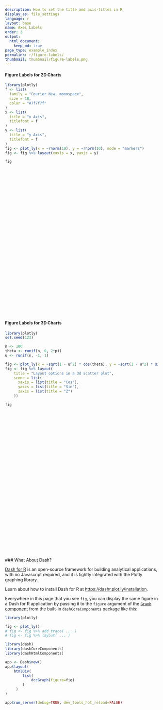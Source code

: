 ```yaml
---
description: How to set the title and axis-titles in R
display_as: file_settings
language: r
layout: base
name: Axes Labels
order: 3
output:
  html_document:
    keep_md: true
page_type: example_index
permalink: r/figure-labels/
thumbnail: thumbnail/figure-labels.png
---
```



#### Figure Labels for 2D Charts

```r
library(plotly)
f <- list(
  family = "Courier New, monospace",
  size = 18,
  color = "#7f7f7f"
)
x <- list(
  title = "x Axis",
  titlefont = f
)
y <- list(
  title = "y Axis",
  titlefont = f
)
fig <- plot_ly(x = ~rnorm(10), y = ~rnorm(10), mode = "markers")
fig <- fig %>% layout(xaxis = x, yaxis = y)

fig
```

<div id="htmlwidget-99ac325b4ec968d400b6" style="width:672px;height:480px;" class="plotly html-widget"></div>
<script type="application/json" data-for="htmlwidget-99ac325b4ec968d400b6">{"x":{"visdat":{"6461a7ba0aa":["function () ","plotlyVisDat"]},"cur_data":"6461a7ba0aa","attrs":{"6461a7ba0aa":{"x":{},"y":{},"mode":"markers","alpha_stroke":1,"sizes":[10,100],"spans":[1,20]}},"layout":{"margin":{"b":40,"l":60,"t":25,"r":10},"xaxis":{"domain":[0,1],"automargin":true,"title":"x Axis","titlefont":{"family":"Courier New, monospace","size":18,"color":"#7f7f7f"}},"yaxis":{"domain":[0,1],"automargin":true,"title":"y Axis","titlefont":{"family":"Courier New, monospace","size":18,"color":"#7f7f7f"}},"hovermode":"closest","showlegend":false},"source":"A","config":{"showSendToCloud":false},"data":[{"x":[1.22158208498026,0.502014500105022,0.260482823870813,0.515507012346769,1.20931856146661,1.48633853156168,0.655747173756972,0.2840609453457,-0.560966136253964,0.43583100375161],"y":[0.344463587601136,-1.56644423843708,-1.21352535287894,-1.24194059757185,-0.162546876000069,-0.0564885154966226,0.583852394259621,1.02262101357818,-1.7439834185229,0.677543280406184],"mode":"markers","type":"scatter","marker":{"color":"rgba(31,119,180,1)","line":{"color":"rgba(31,119,180,1)"}},"error_y":{"color":"rgba(31,119,180,1)"},"error_x":{"color":"rgba(31,119,180,1)"},"line":{"color":"rgba(31,119,180,1)"},"xaxis":"x","yaxis":"y","frame":null}],"highlight":{"on":"plotly_click","persistent":false,"dynamic":false,"selectize":false,"opacityDim":0.2,"selected":{"opacity":1},"debounce":0},"shinyEvents":["plotly_hover","plotly_click","plotly_selected","plotly_relayout","plotly_brushed","plotly_brushing","plotly_clickannotation","plotly_doubleclick","plotly_deselect","plotly_afterplot","plotly_sunburstclick"],"base_url":"https://plot.ly"},"evals":[],"jsHooks":[]}</script>

#### Figure Labels for 3D Charts


```r
library(plotly)
set.seed(123)

n <- 100
theta <- runif(n, 0, 2*pi)
u <- runif(n, -1, 1)

fig <- plot_ly(x = ~sqrt(1 - u^2) * cos(theta), y = ~sqrt(1 - u^2) * sin(theta), z = ~u)
fig <- fig %>% layout(
    title = "Layout options in a 3d scatter plot",
    scene = list(
      xaxis = list(title = "Cos"),
      yaxis = list(title = "Sin"),
      zaxis = list(title = "Z")
    ))

fig
```

<div id="htmlwidget-708b771fa0da932a2412" style="width:672px;height:480px;" class="plotly html-widget"></div>
<script type="application/json" data-for="htmlwidget-708b771fa0da932a2412">{"x":{"visdat":{"64679bd6597":["function () ","plotlyVisDat"]},"cur_data":"64679bd6597","attrs":{"64679bd6597":{"x":{},"y":{},"z":{},"alpha_stroke":1,"sizes":[10,100],"spans":[1,20]}},"layout":{"margin":{"b":40,"l":60,"t":25,"r":10},"title":"Layout options in a 3d scatter plot","scene":{"xaxis":{"title":"Cos"},"yaxis":{"title":"Sin"},"zaxis":{"title":"Z"}},"hovermode":"closest","showlegend":false},"source":"A","config":{"showSendToCloud":false},"data":[{"x":[-0.229193883311357,0.224643206870548,-0.840648021692964,0.309270326241757,0.930308914800237,0.599479480719512,-0.550731595660337,0.761441854442743,-0.932982244771507,-0.682242717521781,0.47400677151706,-0.878422321773199,-0.209939564222654,-0.399596542634172,0.716206651388937,0.564810975341935,0.0244593193514911,0.40404324059619,-0.46334057987687,0.941759908722391,0.734270219783496,-0.328062131401671,-0.586138167692072,0.827641566344769,-0.539051512435482,-0.0642131573355019,-0.694776432926075,-0.477591728090637,-0.169991704412012,0.557171076246214,0.945048274325303,0.508672698362255,-0.341518304871486,0.248117254510656,0.987181973255833,-0.938320416136226,0.0406615263136733,0.171762073552492,-0.116820984877701,0.114344010836886,0.577846989724385,-0.845086838932023,-0.174362869066048,-0.526223546323014,0.418874755415653,0.542303237528664,0.0907648096723945,-0.520077004840287,-0.0862672674979793,0.555195477919049,0.689490306480688,-0.934764819348956,0.294883622327619,0.621202590354263,-0.582978941297419,0.263129081393406,0.688531533575101,0.0171300815709318,0.785492941136622,-0.581927667574728,-0.508412909639382,0.79152458081207,-0.711468245497092,-0.147739786542687,0.378200113437339,-0.945980064925153,0.32313889681922,0.317086930565473,0.270800526081547,-0.821016769768906,0.0271480557358623,-0.533068055139599,-0.169921889729938,0.869945524043923,-0.930356487562022,0.181373673304158,-0.704005501218815,-0.757945994082825,-0.39523300604511,0.755639131017689,0.0294038798384566,-0.456468042091779,-0.790086900069836,0.209809347271936,0.783967250380178,-0.916844172289507,0.878761323821062,0.776033494933612,0.425820423787695,0.269934808359163,0.607895112915124,-0.53421320359281,-0.131897617929592,-0.536754588840618,-0.207443533633373,0.380717996784998,0.197992149765311,0.788692612892845,-0.703112813518284,-0.986739825624741],"y":[0.952616919833917,-0.915283319479935,0.541102810577297,-0.279581876695709,-0.365179422959334,0.176440269081981,-0.098278514733586,-0.610666125457578,-0.312472185764466,0.190725577036477,-0.131810112086581,0.265206379615944,-0.429021811025028,-0.196175818522034,0.540737615763852,-0.411308981528312,0.994829549421663,0.109332739806886,0.869531996189479,-0.276794380642386,-0.611029720577994,-0.873222078191382,-0.713130893659194,-0.029811335255629,-0.800806370090485,-0.240839619638166,-0.197437365319556,-0.320820979888779,0.676890072060438,0.738342466132962,-0.22359634136471,-0.358461526787403,-0.873870987767307,-0.8447570140191,0.15389891507682,0.131762956414749,-0.764271956543943,0.801666565795103,0.255805723049756,0.986028038130152,0.724063956879287,0.50303985711426,0.105013311045814,0.568580940074179,0.595558893121832,0.645609207531069,0.848225451611652,0.112953224876055,0.856698410704728,-0.690080405976799,0.204226123487346,0.355232705244387,-0.928862803066335,0.597457020599783,-0.234844000053652,0.939339230212891,0.710792212731195,-0.824079928953325,-0.60893229921135,0.585869557156408,-0.861101133054217,0.536761903887355,0.635476784933227,0.956758373258511,-0.879420560627406,0.317146978683707,-0.815192513592513,-0.76702124696848,-0.946685859092964,0.326068319343436,-0.965241422940453,-0.562121655547707,-0.664964955665109,0.00341504661632662,0.145457597653526,0.954667856898849,0.662633987382977,-0.649582325384626,0.531265883253406,0.63425325258815,0.733053119421766,-0.806804910230533,0.449692402670062,-0.857387608944795,0.591432834128285,0.397487707326718,-0.083307062245213,-0.617320271562981,-0.36848193454671,0.530210429446609,0.653039564127736,-0.766252326631552,0.198027129632175,-0.808888702726281,0.438169750280007,0.922265453581195,-0.962329697098106,0.525877150844332,0.148932441685354,-0.0714568669404884],"z":[0.19997791852802,-0.334352919366211,-0.0227739326655865,0.908947654999793,-0.0341952056623995,0.780700444243848,0.828876373823732,0.217469964642078,-0.178620446939021,-0.705810618121177,0.870599606540054,-0.397542200051248,-0.878558856900781,0.895453880075365,0.441192546859384,-0.715411408804357,0.098569312132895,0.908182477112859,0.170966706238687,-0.190979436505586,0.29578695865348,-0.360358765814453,-0.384559978265315,-0.560464737471193,-0.261022268328816,0.96843840694055,-0.691595398355275,-0.817912000231445,-0.716186184436083,0.380014203023165,0.238512966781855,0.782788234297186,0.345998185221106,0.474155475851148,0.0422714515589178,0.31967689935118,0.643610920291394,0.572563103400171,0.959643834736198,-0.121136927511543,-0.376595595851541,-0.181050094775856,-0.979065776336938,-0.63230095198378,0.685458637773991,-0.537676435895264,-0.521800088696182,-0.846617669332772,-0.508552643936127,0.46427041105926,0.694906330201775,-0.00494546582922339,-0.224181940313429,-0.507102011702955,-0.777807077392936,-0.220011129509658,0.143870627973229,-0.566214474383742,-0.110463995952159,-0.564018662553281,0.00459912652149796,-0.292190856300294,0.29997031763196,-0.250572086777538,-0.289109238423407,0.0673758909106255,0.480668720789254,-0.557794124353677,-0.1745077627711,-0.468626626301557,0.259946106933057,-0.632343018427491,0.727288222871721,0.493136008270085,0.336569299455732,0.236035746522248,-0.255523879546672,0.0596713717095554,0.749364685732871,0.163500199560076,0.679535529576242,-0.375103670172393,0.416580644436181,-0.469964387826622,0.188686388079077,-0.0374203990213573,-0.46993453707546,0.129180869553238,0.826376446057111,0.803748778998852,-0.451666756998748,-0.357034487184137,0.971281768754125,0.239986620377749,0.874628178309649,-0.0669345953501761,-0.186334813479334,0.318460648413748,-0.695306766312569,0.145734116435051],"type":"scatter3d","mode":"markers","marker":{"color":"rgba(31,119,180,1)","line":{"color":"rgba(31,119,180,1)"}},"error_y":{"color":"rgba(31,119,180,1)"},"error_x":{"color":"rgba(31,119,180,1)"},"line":{"color":"rgba(31,119,180,1)"},"frame":null}],"highlight":{"on":"plotly_click","persistent":false,"dynamic":false,"selectize":false,"opacityDim":0.2,"selected":{"opacity":1},"debounce":0},"shinyEvents":["plotly_hover","plotly_click","plotly_selected","plotly_relayout","plotly_brushed","plotly_brushing","plotly_clickannotation","plotly_doubleclick","plotly_deselect","plotly_afterplot","plotly_sunburstclick"],"base_url":"https://plot.ly"},"evals":[],"jsHooks":[]}</script>
### What About Dash?

[Dash for R](https://dashr.plot.ly/) is an open-source framework for building analytical applications, with no Javascript required, and it is tightly integrated with the Plotly graphing library. 

Learn about how to install Dash for R at https://dashr.plot.ly/installation.

Everywhere in this page that you see `fig`, you can display the same figure in a Dash for R application by passing it to the `figure` argument of the [`Graph` component](https://dashr.plot.ly/dash-core-components/graph) from the built-in `dashCoreComponents` package like this:


```r
library(plotly)

fig <- plot_ly() 
# fig <- fig %>% add_trace( ... )
# fig <- fig %>% layout( ... ) 

library(dash)
library(dashCoreComponents)
library(dashHtmlComponents)

app <- Dash$new()
app$layout(
    htmlDiv(
        list(
            dccGraph(figure=fig) 
        )
     )
)

app$run_server(debug=TRUE, dev_tools_hot_reload=FALSE)
```
